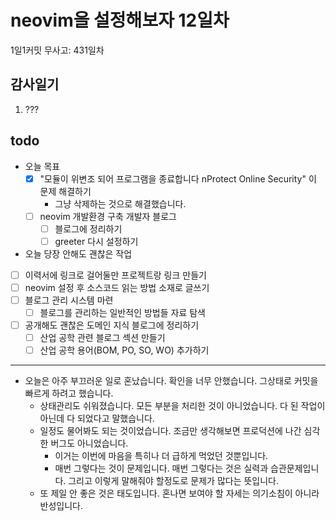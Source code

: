 # neovim을 설정해보자 12일차

1일1커밋 무사고: 431일차

## 감사일기

1. ???

## todo

- 오늘 목표
  - [x] "모듈이 위변조 되어 프로그램을 종료합니다 nProtect Online Security" 이 문제 해결하기
    - 그냥 삭제하는 것으로 해결했습니다.
  - [ ] neovim 개발환경 구축 개발자 블로그
    - [ ] 블로그에 정리하기
    - [ ] greeter 다시 설정하기
- 오늘 당장 안해도 괜찮은 작업
- [ ] 이력서에 링크로 걸어둘만 프로젝트랑 링크 만들기
- [ ] neovim 설정 후 소스코드 읽는 방법 소재로 글쓰기
- [ ] 블로그 관리 시스템 마련
  - [ ] 블로그를 관리하는 일반적인 방법들 자료 탐색
- [ ] 공개해도 괜찮은 도메인 지식 블로그에 정리하기
  - [ ] 산업 공학 관련 블로그 섹션 만들기
  - [ ] 산업 공학 용어(BOM, PO, SO, WO) 추가하기

---

- 오늘은 아주 부끄러운 일로 혼났습니다. 확인을 너무 안했습니다. 그상태로 커밋을 빠르게 하려고 했습니다.
  - 상태관리도 쉬워졌습니다. 모든 부분을 처리한 것이 아니었습니다. 다 된 작업이 아닌데 다 되었다고 말했습니다.
  - 일정도 물어봐도 되는 것이었습니다. 조금만 생각해보면 프로덕션에 나간 심각한 버그도 아니었습니다.
    - 이거는 이번에 마음을 특히나 더 급하게 먹었던 것뿐입니다.
    - 매번 그렇다는 것이 문제입니다. 매번 그렇다는 것은 실력과 습관문제입니다. 그리고 이렇게 말해줘야 할정도로 문제가 많다는 뜻입니다. 
  - 또 제일 안 좋은 것은 태도입니다. 혼나면 보여야 할 자세는 의기소침이 아니라 반성입니다.

